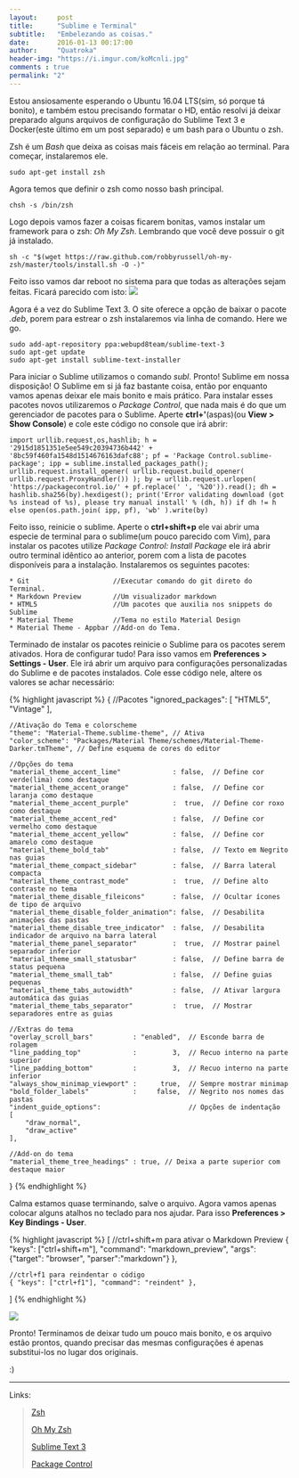 ```yaml
---
layout:     post
title:      "Sublime e Terminal"
subtitle:   "Embelezando as coisas."
date:       2016-01-13 00:17:00
author:     "Quatroka"
header-img: "https://i.imgur.com/koMcnli.jpg"
comments : true
permalink: "2"
---
```


Estou ansiosamente esperando o Ubuntu 16.04 LTS(sim, só porque tá bonito), e
 também estou precisando formatar o HD, então resolvi já deixar preparado
 alguns arquivos de configuração do Sublime Text 3 e Docker(este último em um
 post separado) e um bash para o Ubuntu o zsh.


Zsh é um _Bash_ que deixa as coisas mais fáceis em relação ao terminal. Para
 começar, instalaremos ele.

    sudo apt-get install zsh

Agora temos que definir o zsh como nosso bash principal.

    chsh -s /bin/zsh


Logo depois vamos fazer a coisas ficarem bonitas, vamos instalar um framework
para o zsh: _Oh My Zsh_. Lembrando que você deve possuir o git já instalado.

    sh -c "$(wget https://raw.github.com/robbyrussell/oh-my-zsh/master/tools/install.sh -O -)"

Feito isso vamos dar reboot no sistema para que todas as alterações sejam feitas.
 Ficará parecido com isto:
 ![](https://i.imgur.com/IVoQosi.png)


Agora é a vez do Sublime Text 3. O site oferece a opção de baixar o pacote _.deb_,
 porem para estrear o zsh instalaremos via linha de comando. Here we go.



    sudo add-apt-repository ppa:webupd8team/sublime-text-3
    sudo apt-get update
    sudo apt-get install sublime-text-installer

Para iniciar o Sublime utilizamos o comando _subl_. Pronto! Sublime em nossa
 disposição! O Sublime em si já faz bastante coisa, então por enquanto vamos 
 apenas deixar ele mais bonito e mais prático. Para instalar esses pacotes novos
 utilizaremos o _Package Control_, que nada mais é do que um gerenciador de
 pacotes para o Sublime. Aperte **ctrl+'**(aspas)(ou **View > Show Console**) e
 cole este código no console que irá abrir:

    import urllib.request,os,hashlib; h = '2915d1851351e5ee549c20394736b442' + '8bc59f460fa1548d1514676163dafc88'; pf = 'Package Control.sublime-package'; ipp = sublime.installed_packages_path(); urllib.request.install_opener( urllib.request.build_opener( urllib.request.ProxyHandler()) ); by = urllib.request.urlopen( 'https://packagecontrol.io/' + pf.replace(' ', '%20')).read(); dh = hashlib.sha256(by).hexdigest(); print('Error validating download (got %s instead of %s), please try manual install' % (dh, h)) if dh != h else open(os.path.join( ipp, pf), 'wb' ).write(by)

Feito isso, reinicie o sublime. Aperte o **ctrl+shift+p** ele vai abrir uma especie
 de terminal para o sublime(um pouco parecido com Vim), para instalar os
 pacotes utilize _Package Control: Install Package_ ele irá abrir outro
 terminal idêntico ao anterior, porem com a lista de pacotes disponíveis para
 a instalação. Instalaremos os seguintes pacotes:

    * Git                     //Executar comando do git direto do Terminal.
    * Markdown Preview        //Um visualizador markdown
    * HTML5                   //Um pacotes que auxilia nos snippets do Sublime
    * Material Theme          //Tema no estilo Material Design
    * Material Theme - Appbar //Add-on do Tema.

Terminado de instalar os pacotes reinicie o Sublime para os pacotes serem ativados.
Hora de configurar tudo! Para isso vamos em **Preferences > Settings - User**.
Ele irá abrir um arquivo para configurações personalizadas do Sublime e de pacotes
 instalados. Cole esse código nele, altere os valores se achar necessário:

{% highlight javascript %}
{
    //Pacotes
    "ignored_packages":
    [
    	"HTML5",
    	"Vintage"
    ],



    //Ativação do Tema e colorscheme
    "theme": "Material-Theme.sublime-theme", // Ativa
    "color_scheme": "Packages/Material Theme/schemes/Material-Theme-Darker.tmTheme", // Define esquema de cores do editor

    //Opções do tema
    "material_theme_accent_lime"             : false,  // Define cor verde(lima) como destaque
    "material_theme_accent_orange"           : false,  // Define cor laranja como destaque
    "material_theme_accent_purple"           :  true,  // Define cor roxo como destaque
    "material_theme_accent_red"              : false,  // Define cor vermelho como destaque
    "material_theme_accent_yellow"           : false,  // Define cor amarelo como destaque
    "material_theme_bold_tab"                : false,  // Texto em Negrito nas guias
    "material_theme_compact_sidebar"         : false,  // Barra lateral compacta
    "material_theme_contrast_mode"           :  true,  // Define alto contraste no tema
    "material_theme_disable_fileicons"       : false,  // Ocultar ícones de tipo de arquivo
    "material_theme_disable_folder_animation": false,  // Desabilita animações das pastas
    "material_theme_disable_tree_indicator"  : false,  // Desabilita indicador de arquivo na barra lateral
    "material_theme_panel_separator"         :  true,  // Mostrar painel separador inferior
    "material_theme_small_statusbar"         : false,  // Define barra de status pequena
    "material_theme_small_tab"               : false,  // Define guias pequenas
    "material_theme_tabs_autowidth"          : false,  // Ativar largura automática das guias
    "material_theme_tabs_separator"          :  true,  // Mostrar separadores entre as guias

    //Extras do tema
    "overlay_scroll_bars"          : "enabled",  // Esconde barra de rolagem
    "line_padding_top"             :         3,  // Recuo interno na parte superior
    "line_padding_bottom"          :         3,  // Recuo interno na parte inferior
    "always_show_minimap_viewport" :      true,  // Sempre mostrar minimap
    "bold_folder_labels"           :     false,  // Negrito nos nomes das pastas
    "indent_guide_options":                      // Opções de indentação
    [
    	"draw_normal", 
    	"draw_active"  
    ],

    //Add-on do tema
    "material_theme_tree_headings" : true, // Deixa a parte superior com destaque maior
}
{% endhighlight %}

Calma estamos quase terminando, salve o arquivo. Agora vamos apenas colocar
 alguns atalhos no teclado para nos ajudar. Para isso **Preferences > Key Bindings - User**.

{% highlight javascript %}
[
    //ctrl+shift+m para ativar o Markdown Preview
    { "keys": ["ctrl+shift+m"], "command": "markdown_preview",
    "args": {"target": "browser", "parser":"markdown"} },
	
    //ctrl+f1 para reindentar o código
    { "keys": ["ctrl+f1"], "command": "reindent" },
]
{% endhighlight %}

![](https://i.imgur.com/i35Ny1Y.png)

Pronto! Terminamos de deixar tudo um pouco mais bonito, e os arquivo estão prontos,
 quando precisar das mesmas configurações é apenas substitui-los no lugar dos originais.

:)


---
Links:

>[Zsh](https://www.zsh.org/)
>
>[Oh My Zsh](https://github.com/robbyrussell/oh-my-zsh)
>
>[Sublime Text 3](https://www.sublimetext.com/3)
>
>[Package Control](https://packagecontrol.io/)
